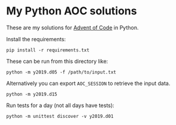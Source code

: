 # My Python AOC solutions

These are my solutions for [Advent of Code](https://adventofcode.com/) in Python.

Install the requirements:

```
pip install -r requirements.txt
```

These can be run from this directory like:

```
python -m y2019.d05 -f /path/to/input.txt
```

Alternatively you can export `AOC_SESSION` to retrieve the input data.
```
python -m y2019.d15
```

Run tests for a day (not all days have tests):
```
python -m unittest discover -v y2019.d01
```
